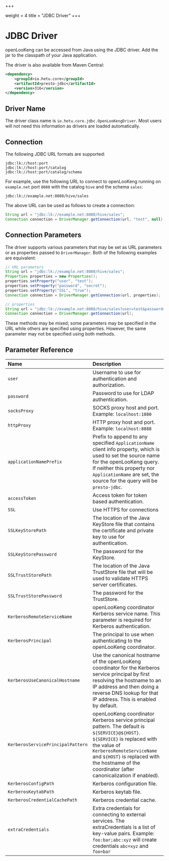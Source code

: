 +++

weight = 4
title = "JDBC Driver"
+++

# JDBC Driver

openLooKeng can be accessed from Java using the JDBC driver. Add the jar to the classpath of your Java application.

The driver is also available from Maven Central: 

```xml
<dependency>
    <groupId>io.hetu.core</groupId>
    <artifactId>presto-jdbc</artifactId>
    <version>316</version>
</dependency>
```




## Driver Name

The driver class name is `io.hetu.core.jdbc.OpenLooKengDriver`. Most users will not need this information as drivers are loaded automatically.

## Connection

The following JDBC URL formats are supported:

``` 
jdbc:lk://host:port
jdbc:lk://host:port/catalog
jdbc:lk://host:port/catalog/schema
```

For example, use the following URL to connect to openLooKeng running on `example.net` port `8080` with the catalog `hive` and the schema `sales`:

``` 
jdbc:lk://example.net:8080/hive/sales
```

The above URL can be used as follows to create a connection:

``` java
String url = "jdbc:lk://example.net:8080/hive/sales";
Connection connection = DriverManager.getConnection(url, "test", null);
```

## Connection Parameters

The driver supports various parameters that may be set as URL parameters or as properties passed to `DriverManager`. Both of the following examples are equivalent:

``` java
// URL parameters
String url = "jdbc:lk://example.net:8080/hive/sales";
Properties properties = new Properties();
properties.setProperty("user", "test");
properties.setProperty("password", "secret");
properties.setProperty("SSL", "true");
Connection connection = DriverManager.getConnection(url, properties);

// properties
String url = "jdbc:lk://example.net:8080/hive/sales?user=test&password=secret&SSL=true";
Connection connection = DriverManager.getConnection(url);
```

These methods may be mixed; some parameters may be specified in the URL while others are specified using properties. However, the same parameter may not be specified using both methods.

## Parameter Reference

| Name                              | Description                                                  |
| :-------------------------------- | :----------------------------------------------------------- |
| `user`                            | Username to use for authentication and authorization.        |
| `password`                        | Password to use for LDAP authentication.                     |
| `socksProxy`                      | SOCKS proxy host and port. Example: `localhost:1080`         |
| `httpProxy`                       | HTTP proxy host and port. Example: `localhost:8888`          |
| `applicationNamePrefix`           | Prefix to append to any specified `ApplicationName` client info property, which is used to set the source name for the openLooKeng query. If neither this property nor `ApplicationName` are set, the source for the query will be `presto-jdbc`. |
| `accessToken`                     | Access token for token based authentication.                 |
| `SSL`                             | Use HTTPS for connections                                    |
| `SSLKeyStorePath`                 | The location of the Java KeyStore file that contains the certificate and private key to use for authentication. |
| `SSLKeyStorePassword`             | The password for the KeyStore.                               |
| `SSLTrustStorePath`               | The location of the Java TrustStore file that will be used to validate HTTPS server certificates. |
| `SSLTrustStorePassword`           | The password for the TrustStore.                             |
| `KerberosRemoteServiceName`       | openLooKeng coordinator Kerberos service name. This parameter is required for Kerberos authentication. |
| `KerberosPrincipal`               | The principal to use when authenticating to the openLooKeng coordinator. |
| `KerberosUseCanonicalHostname`    | Use the canonical hostname of the openLooKeng coordinator for the Kerberos service principal by first resolving the hostname to an IP address and then doing a reverse DNS lookup for that IP address. This is enabled by default. |
| `KerberosServicePrincipalPattern` | openLooKeng coordinator Kerberos service principal pattern. The default is `${SERVICE}@${HOST}`. `${SERVICE}` is replaced with the value of `KerberosRemoteServiceName` and `${HOST}` is replaced with the hostname of the coordinator (after canonicalization if enabled). |
| `KerberosConfigPath`              | Kerberos configuration file.                                 |
| `KerberosKeytabPath`              | Kerberos keytab file.                                        |
| `KerberosCredentialCachePath`     | Kerberos credential cache.                                   |
| `extraCredentials`                | Extra credentials for connecting to external services. The extraCredentials is a list of key-value pairs. Example: `foo:bar;abc:xyz` will create credentials `abc=xyz` and `foo=bar` |